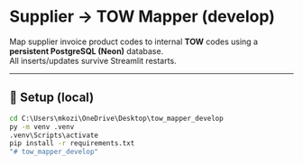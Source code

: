 # Supplier → TOW Mapper (develop)

Map supplier invoice product codes to internal **TOW** codes using a **persistent PostgreSQL (Neon)** database.  
All inserts/updates survive Streamlit restarts.

---

## 🔧 Setup (local)

```cmd
cd C:\Users\mkozi\OneDrive\Desktop\tow_mapper_develop
py -m venv .venv
.venv\Scripts\activate
pip install -r requirements.txt
"# tow_mapper_develop" 
